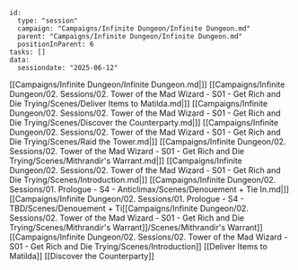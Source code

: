 
```RpgManager4
id: 
  type: "session"
  campaign: "Campaigns/Infinite Dungeon/Infinite Dungeon.md"
  parent: "Campaigns/Infinite Dungeon/Infinite Dungeon.md"
  positionInParent: 6
tasks: []
data: 
  sessiondate: "2025-06-12"
```

[[Campaigns/Infinite Dungeon/Infinite Dungeon.md|]]
[[Campaigns/Infinite Dungeon/02. Sessions/02. Tower of the Mad Wizard - S01 - Get Rich and Die Trying/Scenes/Deliver Items to Matilda.md|]]
[[Campaigns/Infinite Dungeon/02. Sessions/02. Tower of the Mad Wizard - S01 - Get Rich and Die Trying/Scenes/Discover the Counterparty.md|]]
[[Campaigns/Infinite Dungeon/02. Sessions/02. Tower of the Mad Wizard - S01 - Get Rich and Die Trying/Scenes/Raid the Tower.md|]]
[[Campaigns/Infinite Dungeon/02. Sessions/02. Tower of the Mad Wizard - S01 - Get Rich and Die Trying/Scenes/Mithrandir's Warrant.md|]]
[[Campaigns/Infinite Dungeon/02. Sessions/02. Tower of the Mad Wizard - S01 - Get Rich and Die Trying/Scenes/Introduction.md|]]
[[Campaigns/Infinite Dungeon/02. Sessions/01. Prologue - S4 - Anticlimax/Scenes/Denouement + Tie In.md|]]
[[Campaigns/Infinite Dungeon/02. Sessions/01. Prologue - S4 - TBD/Scenes/Denouement + Ti[[Campaigns/Infinite Dungeon/02. Sessions/02. Tower of the Mad Wizard - S01 - Get Rich and Die Trying/Scenes/Mithrandir's Warrant]]/Scenes/Mithrandir's Warrant]]
[[Campaigns/Infinite Dungeon/02. Sessions/02. Tower of the Mad Wizard - S01 - Get Rich and Die Trying/Scenes/Introduction]]
[[Deliver Items to Matilda]]
[[Discover the Counterparty]]